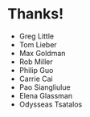Thanks!
=======

- Greg Little
- Tom Lieber
- Max Goldman
- Rob Miller
- Philip Guo
- Carrie Cai
- Pao Siangliulue
- Elena Glassman
- Odysseas Tsatalos